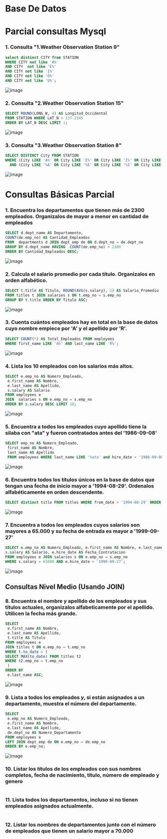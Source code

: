 # Base De Datos

# Parcial consultas Mysql

### 1. Consulta "1.Weather Observation Station 9"

  ```sql
select distinct CITY from STATION 
WHERE CITY not like 'A%'
AND CITY  not like 'E%'
AND CITY not like 'I%'
AND CITY not like 'O%'
AND CITY not like 'U%';
  ```

![image](https://github.com/user-attachments/assets/b1d669d2-f303-475c-9eba-382add65040e)

### 2. Consulta "2.Weather Observation Station 15" 

  ```sql
SELECT ROUND(LONG_W, 4) AS Longitud_Occidental
FROM STATION WHERE LAT_N < 137.2345
ORDER BY LAT_N DESC LIMIT 1;
  ```

![image](https://github.com/user-attachments/assets/e8bd5bf4-4349-475b-85b0-a93424141457)


### 3. Consulta "3.Weather Observation Station 8"

```sql
SELECT DISTINCT City FROM STATION
WHERE (City LIKE 'A%' OR City LIKE 'E%' OR City LIKE 'I%' OR City LIKE 'O%' OR City LIKE 'U%')
  AND (City LIKE '%A' OR City LIKE '%E' OR City LIKE '%I' OR City LIKE '%O' OR City LIKE '%U');
```
![image](https://github.com/user-attachments/assets/e53553bb-0df1-40cc-a251-584578e21750)

# Consultas Básicas Parcial

### 1. Encuentra los departamentos que tienen más de 2300 empleados. Organizalos de mayor a menor en cantidad de empleados 
   ```sql
   SELECT d.dept_name AS Departamento,
COUNT(de.emp_no) AS Cantidad_Empleados
FROM  departments d JOIN dept_emp de ON d.dept_no = de.dept_no
GROUP BY d.dept_name HAVING  COUNT(de.emp_no) > 2300
ORDER BY Cantidad_Empleados DESC;
   ```

![image](https://github.com/user-attachments/assets/1af03715-f03e-49b0-af42-1a3caceeb310)

### 2. Calcula el salario promedio por cada título. Organizalos en orden alfabético.  
   ```sql
   SELECT t.title AS Titulo, ROUND(AVG(s.salary), 2) AS Salario_Promedio
FROM titles t JOIN salaries s ON t.emp_no = s.emp_no
GROUP BY t.title ORDER BY Titulo ASC;
   ```

![image](https://github.com/user-attachments/assets/805b425c-2711-44a7-9914-3b527aecdf03)

###  3. Cuenta cuántos empleados hay en total en la base de datos cuyo nombre empiece por 'A' y el apellido por 'R'.  
   ```sql
   SELECT COUNT(*) AS Total_Empleados FROM employees
WHERE first_name LIKE 'A%' AND last_name LIKE 'R%';
   ```

![image](https://github.com/user-attachments/assets/cccf48ab-02bd-4bb5-b10d-0e783128e78d)

### 4. Lista los 10 empleados con los salarios más altos.  
   ```sql
   SELECT e.emp_no AS Numero_Empleado,
    e.first_name AS Nombre,
    e.last_name AS Apellido,
    s.salary AS Salario
FROM employees e
JOIN  salaries s ON e.emp_no = s.emp_no
ORDER BY s.salary DESC LIMIT 10;
   ```

![image](https://github.com/user-attachments/assets/5f1c0bc6-760b-4092-8b3e-415f2dda94ef)

### 5. Encuentra a todos los empleados cuyo apellido tiene la silaba con "ata" y fueron contratados antes del '1986-09-08'
   ```sql
   SELECT emp_no AS Numero_Empleado,
    first_name AS Nombre,
    last_name AS Apellido
    FROM employees WHERE last_name LIKE '%ata' and hire_date < '1986-09-08';
   ```
![image](https://github.com/user-attachments/assets/9b5dbcf3-ffb2-4b42-9f17-d97cf9b451dd)


### 6. Encuentra todos los títulos únicos en la base de datos que tengan una fecha de inicio mayor a '1994-08-29'. Ordenalos alfabéticamente en orden descendente.
   ```sql
   SELECT distinct title FROM titles WHERE from_date > '1994-08-29' ORDER BY title DESC;
   ```

![image](https://github.com/user-attachments/assets/c4359ea5-404b-42d4-8524-f3bb1ff3f774)

### 7. Encuentra a todos los empleados cuyos salarios son mayores a 65.000 y su fecha de entrada es mayor a '1999-09-27'
   ```sql
  SELECT e.emp_no AS Numero_Empleado, e.first_name AS Nombre, e.last_name AS Apellido,
  s.salary AS Salario, e.hire_date AS Fecha_Contratacion
  FROM employees e JOIN salaries s ON e.emp_no = s.emp_no
  WHERE s.salary > 65000 AND e.hire_date > '1999-09-27';
   ```
![image](https://github.com/user-attachments/assets/2a0726a3-13e0-4c93-879c-1cc1bbefe983)

## Consultas Nivel Medio (Usando JOIN)

### 8. Encuentra el nombre y apellido de los empleados y sus títulos actuales, organizalos alfabeticamente por el apellido. Utilicen la fecha más grande.
   ```sql
   SELECT 
    e.first_name AS Nombre,
    e.last_name AS Apellido,
    t.title AS Titulo
FROM employees e
JOIN titles t ON e.emp_no = t.emp_no
WHERE t.to_date = (
SELECT MAX(to_date) FROM titles t2 
WHERE t2.emp_no = t.emp_no
    )
ORDER BY 
    e.last_name ASC;
   ```
![image](https://github.com/user-attachments/assets/91a26d6a-f474-4a79-ac17-e44a85edb756)

### 9. Lista a todos los empleados y, si están asignados a un departamento, muestra el número del departamento.  
   ```sql
   SELECT 
    e.emp_no AS Numero_Empleado,
    e.first_name AS Nombre,
    e.last_name AS Apellido,
    de.dept_no AS Numero_Departamento
FROM employees e
LEFT JOIN dept_emp de ON e.emp_no = de.emp_no
ORDER BY e.emp_no;
   ```

![image](https://github.com/user-attachments/assets/e0d0e751-2d50-4b4c-b8f1-c0be0ec5a6a6)



### 10. Listar los títulos de los empleados con sus nombres completos, fecha de nacimiento, título, número de empleado y genero
```sql

```


### 11. Lista todos los departamentos, incluso si no tienen empleados asignados actualmente.  
   ```sql
   
   ```

### 12. Listar los nombres de departamentos junto con el número de empleados que tienen un salario mayor a 70.000 
   ```sql
   
   ```

